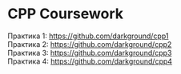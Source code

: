 # CPP Coursework
Практика 1: https://github.com/darkground/cpp1  
Практика 2: https://github.com/darkground/cpp2  
Практика 3: https://github.com/darkground/cpp3  
Практика 4: https://github.com/darkground/cpp4  